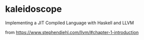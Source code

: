 # kaleidoscope
Implementing a JIT Compiled Language with Haskell and LLVM

from https://www.stephendiehl.com/llvm/#chapter-1-introduction
